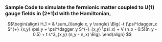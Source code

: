 ### Sample Code to simulate the fermionic matter coupled to U(1) gauge fields in (2+1)d with the Hamiltonian,

```math
\begin{align}
H_1 = & \sum_{\langle x, y \rangle} \Big( 
    -t (\psi^\dagger_x S^{+}_{x,y} \psi_y + \psi^\dagger_y S^{-}_{x,y} \psi_x) + V (n_x - 0.5)(n_y - 0.5) + t s^3_{x,y} (n_y - n_x) 
    \Big).
\end{align}
